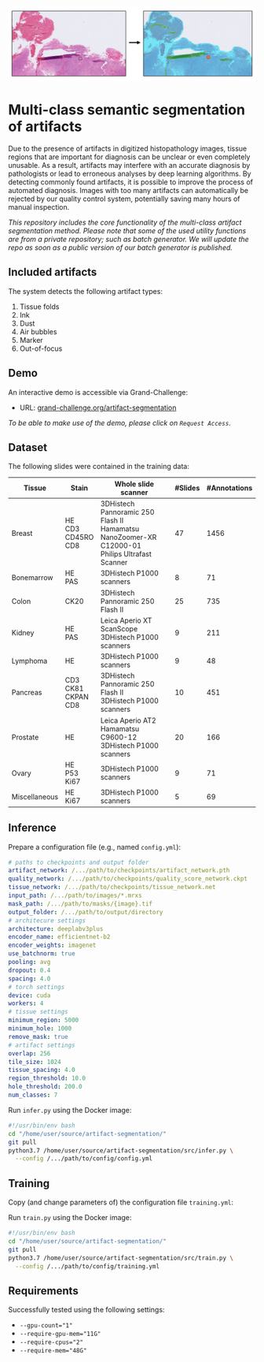 ![artifact-segmentation](https://github.com/DIAGNijmegen/pathology-artifact-detection/blob/main/images/header.png?raw=true)

# Multi-class semantic segmentation of artifacts
Due to the presence of artifacts in digitized histopathology images, tissue regions that are important for diagnosis can be unclear or even completely unusable. As a result, artifacts may interfere with an accurate diagnosis by pathologists or lead to erroneous analyses by deep learning algorithms. By detecting commonly found artifacts, it is possible to improve the process of automated diagnosis. Images with too many artifacts can automatically be rejected by our quality control system, potentially saving many hours of manual inspection.

*This repository includes the core functionality of the multi-class artifact segmentation method. Please note that some of the used utility functions are from a private repository; such as batch generator. We will update the repo as soon as a public version of our batch generator is published.*

## Included artifacts
The system detects the following artifact types:
1. Tissue folds
2. Ink
3. Dust
4. Air bubbles 
5. Marker
6. Out-of-focus

## Demo
An interactive demo is accessible via Grand-Challenge:
* URL: [grand-challenge.org/artifact-segmentation](https://grand-challenge.org/algorithms/quality-assessment-of-whole-slide-images-through-a/)

*To be able to make use of the demo, please click on `Request Access`*.

## Dataset
The following slides were contained in the training data:

| Tissue        | Stain              | Whole slide scanner                                                                           | #Slides | #Annotations |
|---------------|--------------------|-----------------------------------------------------------------------------------------------|---------|--------------|
| Breast        | HE <br /> CD3  <br /> CD45RO <br /> CD8  | 3DHistech Pannoramic 250 Flash II <br /> Hamamatsu NanoZoomer-XR C12000-01 <br /> Philips Ultrafast Scanner |       47|          1456|
| Bonemarrow    | HE <br /> PAS             | 3DHistech P1000 scanners                                                                      |        8|            71|
| Colon         | CK20               | 3DHistech Pannoramic 250 Flash II                                                             |       25|           735|
| Kidney        | HE <br /> PAS             | Leica Aperio XT ScanScope <br /> 3DHistech P1000 scanners                                            |        9|           211|
| Lymphoma      | HE                 | 3DHistech P1000 scanners                                                                      |        9|            48|
| Pancreas      | CD3 <br /> CK81 <br /> CKPAN <br /> CD8 | 3DHistech Pannoramic 250 Flash II <br /> 3DHistech P1000 scanners                                    |       10|           451|
| Prostate      | HE                 | Leica Aperio AT2 <br /> Hamamatsu C9600-12 <br /> 3DHistech P1000 scanners                                  |       20|           166|
| Ovary         | HE <br /> P53 <br /> Ki67        | 3DHistech P1000 scanners                                                                      |        9|            71|
| Miscellaneous | HE <br /> Ki67            | 3DHistech P1000 scanners                                                                      |        5|            69|

## Inference
Prepare a configuration file (e.g., named `config.yml`):

```yaml
# paths to checkpoints and output folder
artifact_network: /.../path/to/checkpoints/artifact_network.pth
quality_network: /.../path/to/checkpoints/quality_score_network.ckpt
tissue_network: /.../path/to/checkpoints/tissue_network.net
input_path: /.../path/to/images/*.mrxs
mask_path: /.../path/to/masks/{image}.tif
output_folder: /.../path/to/output/directory
# architecure settings
architecture: deeplabv3plus
encoder_name: efficientnet-b2
encoder_weights: imagenet
use_batchnorm: true
pooling: avg
dropout: 0.4
spacing: 4.0
# torch settings
device: cuda
workers: 4
# tissue settings
minimum_region: 5000
minimum_hole: 1000
remove_mask: true
# artifact settings
overlap: 256
tile_size: 1024
tissue_spacing: 4.0
region_threshold: 10.0
hole_threshold: 200.0
num_classes: 7
```

Run `infer.py` using the Docker image:

```bash
#!/usr/bin/env bash
cd "/home/user/source/artifact-segmentation/"
git pull
python3.7 /home/user/source/artifact-segmentation/src/infer.py \
  --config /.../path/to/config/config.yml
```

## Training
Copy (and change parameters of) the configuration file `training.yml`:

Run `train.py` using the Docker image:

```bash
#!/usr/bin/env bash
cd "/home/user/source/artifact-segmentation/"
git pull
python3.7 /home/user/source/artifact-segmentation/src/train.py \
  --config /.../path/to/config/training.yml
```

## Requirements
Successfully tested using the following settings:
- `--gpu-count="1"`
- `--require-gpu-mem="11G"`
- `--require-cpus="2"`
- `--require-mem="48G"`
